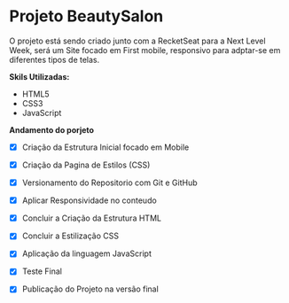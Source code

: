 # Projeto BeautySalon

O projeto está sendo criado junto com a RecketSeat para a Next Level Week, será um Site focado em First mobile, responsivo para adptar-se em diferentes tipos de telas.

**Skils Utilizadas:**

* HTML5
* CSS3
* JavaScript

**Andamento do porjeto**

- [x] Criação da Estrutura Inicial focado em Mobile
- [x] Criação da Pagina de Estilos (CSS)
- [x] Versionamento do Repositorio com Git e GitHub
- [x] Aplicar Responsividade no conteudo
- [x] Concluir a Criação da Estrutura HTML
- [x] Concluir a Estilização CSS
- [x] Aplicação da linguagem JavaScript
- [x] Teste Final 
- [x] Publicação do Projeto na versão final


